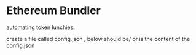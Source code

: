 # Ethereum Bundler

automating token lunchies.


create a file called config.json , below should be/ or is the content of the config.json




